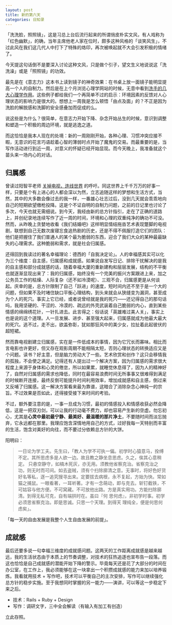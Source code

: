 ```yaml
---
layout: post
title: 新的第六天
categories: 日知录
---
```



「洗洗脸，照照镜」，这是习总上台后流行起来的所谓俏皮朴实文风，有人戏称为「红色幽默」，的确，当年主席他老人家在位时，颇多这种风格的「谈笑风生」，不过此风在我们这几代人中打下了特殊的烙印，再次被唤起就不大会引发积极的情绪了。

今天提这句话倒不是要深入讨论这种文风，只是做个引子，望文生义地说说这「洗洗澡」或是「照照镜」的功效。

最先是在《意志力》这本书上读到镜子的神奇效果：在书桌上放一面镜子能明显提高一个人的自制力。然后是在上个月浏览心理学网站的时候，无意中看到[洗手的几大心理学作用](http://www.spring.org.uk/2013/10/6-purely-psychological-effects-of-washing-your-hands.php)。这些例子都给我们一个再简单不过的启示：环境因素的反馈对人心理状态的影响力是很大的。想想上一周我是怎么顿悟「由点及面」的？不正是因为洗脸的解脱感和洗脚的安全感叠加而促成的么。

说这些是为什么？很简单，在意志力开始下降、杂念开始丛生的时候，意识到调整和塑造一个积极的周边环境，就是逃逸之道。

而这恰恰是我本人现在的处境：新的一周刚刚开始，各种心理、习惯冲突应接不暇，无意识的花言巧语趁着心智的薄弱时点开始了魔鬼的交易。而最重要的是，当写作活动进行到近一周，对意义的怀疑已经开始显现。而今天晚上，我准备就这个苗头来一场内心的对话。

## 归属感
曾读过阳智平老师 [关掉电视，连线世界](http://www.yangzhiping.com/psy/tv.html) 的呼吁。同这世界上千千万万的好事一样，只要是个有上进心的人都会深以为然，立志追随这样的梦想和生活方式，当然，其中的大多数会像过去的我一样，一番雄心壮志过后，没到几天就会乖乖地向自己的短期欲望缴枪投降。这是个不证自明的自制力问题，之前的日记里也讨论了多次，今天也就无需细说。到今天，我经由新的总方针指引，走在了正确的道路上，并创纪录地连续写作了近一周的时间，环境和心理的双重纯净的确功不可没。然而，从昨晚上贪婪地收看《我们结婚吧》这样明显情结拖沓艺术表现蹩脚的电视剧，联想到自己无数次废寝忘食追热剧的历史，还是不得不佩服打造它们的团队：他们是把握住了我们普通人的某个最为脆弱的东西，迎合了我们大众的某种最最缺失的心理需求。这种脆弱和需求，就是社会归属感。

还得回到我读过的著名幸福理论：德西的「自我决定论」。人的幸福感其实可以化为三个维度：自主感，归属感和成就感。如果说自发写日记、排除干扰解决的是我的自主感和部分成就感的话，随着幸福大厦的重新建构和层层发展，结构的不平衡也就逐渐显现出来了：我的归属感，始终没有一个完美的振兴方案跟进上来，加之公务员工作的枯燥、人际复杂（还不如冷漠呢）、三观不合，归属感更是从何谈起。庆幸的是，总方针限制了自己「跃进」的速度，短时间内还不至于是一个大的问题，但如果不及时堵住缺口平衡心理结构，到头来就会从狭缝变为漏洞，甚至成为个人的死穴。事实上它已经，或者说曾经就是我的死穴——还记得自己的那句话吗，我用坚硬的、干涩的、冷漠的、疏远的外壳武装着自己脆弱的内心，直到某些情感的绵绵绣花针，一针扎进去。此言得之：俗话说「英雄难过美人关」，事实上也是说的这个道理。人一旦发展、进步、甚至强大起来，归属感就成为他最大最大的死穴。逃不过，走不出，欲盖弥彰，犹如那狂风中的美少女，拉扯着此起彼伏的超短裙。

然而靠电视剧建立归属感，实在是一件低成本的事情，因为它冗长而寡味。相比而言电影也许更好，但又存在观影周期不能相隔太短，否则心理状态的转换适应又是个问题。读书？好主意，但是脑力劳动大了一些。艺术欣赏和创作？这只会移情我的孤独，不会使之满足。记得还有人提出过一个解决方案，因为归属感的需求很大程度上来源于身体和心灵的倦怠，所以如果累，就睡觉休息得了，因为人的精神好了，自然对归属感的需求也降低，同时在最容易浪费时间无所事事又很难得到满足的时候断开连接，最终反倒可能提升时间利用效率，增加成就感和自主感，倒过来又反哺了归属感。这一解决方案看来最为靠谱，这暗合了消除杂念心神纯一的宗旨。不过效果是否如此，还得接受接下来时间的考验。

不过，额外要注意的是，一事一旦成为习惯，最初的情感投入和情感收获必然会降低，这是一把双刃剑，可以让我的行动毫不费力，却也容易产生新的空虚。勿忘初心，尤其是**心灵中最初最宁静、最美好、最温暖的那片净土**，不要随时间而淡忘抛弃，它永远都在那里。我理应饱含深情地用自己的方式，过好我每一天特别而丰富的生活，饱含对美好的向往，而不要过分依赖总方针的大饼。

阳明曰：

> 一日论为学工夫。先生曰，「教人为学不可执一偏。初学时心猿意马，拴缚不定。其所思虑多是人欲一边。故且教之静坐息思虑。久之，俟其心意稍定。 只悬空静守，如槁木死灰，亦无用。须教他省察克治。省察克治之功，则无时而可间。如去盗贼，须有个扫除廓清之意。无事时，将好色好货好名等私，逐一追究搜寻出来。定要拔去病根，永不复起，方始为快。常如猫之捕鼠。一眼看著，一耳听著。才有一念萌动，即与克去。斩钉截铁，不可姑容与他方便。不可窝藏。不可放他出路。方是真实用功。方能扫除廓清。到得无私可克，自有端拱时在。虽曰『何 思何虑』，非初学时事。初学必须思省察克治。即是思诚。只思一个天理。到得天 理纯全，便是何思何虑矣」。

「每一天的自由发展是我整个人生自由发展的前提」。

## 成就感

最后还要多说一句幸福三维度的成就感问题。这两天的工作距离成就感是越来越远，我的生活状态由于本质上的节奏调整，对技术的狂热追逐也宣布告一段落。而这也恰恰是自己成就感的潜能开始下降的警示。毕竟每天还是花了大部分的时间在办公室，在工作上，我必须能够在这一块拿出一个积攒成就感的能力来加以培养锻炼。我看就用技术 + 写作吧，技术可以平衡自己的主次安排，写作可以继续强化总方针的稳步实施。至于我想同时掌握的另一能力——演讲，可以等这一步稳定下来之后。

- 技术：Rails + Ruby + Design
- 写作：调研文字，三中全会解读（有输入有加工有创造）

立此存照。
